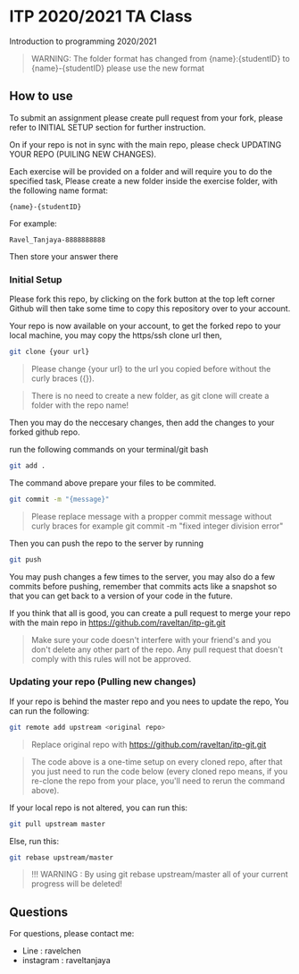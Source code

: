 # ITP 2020/2021 TA Class

Introduction to programming 2020/2021

> WARNING: The folder format has changed from {name}:{studentID} to {name}-{studentID} please use the new format

## How to use

To submit an assignment please create pull request from your fork, please refer to INITIAL SETUP section for further instruction.

On if your repo is not in sync with the main repo, please check UPDATING YOUR REPO (PUlLING NEW CHANGES).

Each exercise will be provided on a folder and will require you to do the specified task,
Please create a new folder inside the exercise folder, with the following name format:

```
{name}-{studentID}
```

For example:

```
Ravel_Tanjaya-8888888888
```

Then store your answer there

### Initial Setup

Please fork this repo, by clicking on the fork button at the top left corner
Github will then take some time to copy this repository over to your account.

Your repo is now available on your account, to get the forked repo to your local machine, you may copy the https/ssh clone url then,

```bash
git clone {your url}
```

> Please change {your url} to the url you copied before without the curly braces ({}).

> There is no need to create a new folder, as git clone will create a folder with the repo name!

Then you may do the neccesary changes,
then add the changes to your forked github repo.

run the following commands on your terminal/git bash

```bash
git add .
```

The command above prepare your files to be commited.

```bash
git commit -m "{message}"
```

> Please replace message with a propper commit message without curly braces for example git commit -m "fixed integer division error"

Then you can push the repo to the server by running

```bash
git push
```

You may push changes a few times to the server, you may also do a few commits before pushing, remember that commits acts like a snapshot so that you can get back to a version of your code in the future.

If you think that all is good, you can create a pull request to merge your repo with the main repo in https://github.com/raveltan/itp-git.git

> Make sure your code doesn't interfere with your friend's and you don't delete any other part of the repo. Any pull request that doesn't comply with this rules will not be approved.

### Updating your repo (Pulling new changes)

If your repo is behind the master repo and you nees to update the repo,
You can run the following:

```bash
git remote add upstream <original repo>
```

> Replace original repo with https://github.com/raveltan/itp-git.git

> The code above is a one-time setup on every cloned repo, after that you just need to run the code below (every cloned repo means, if you re-clone the repo from your place, you'll need to rerun the command above).

If your local repo is not altered, you can run this:

```bash
git pull upstream master
```

Else, run this:

```bash
git rebase upstream/master
```

> !!! WARNING : By using git rebase upstream/master all of your current progress will be deleted!

## Questions

For questions, please contact me:

- Line : ravelchen
- instagram : raveltanjaya
